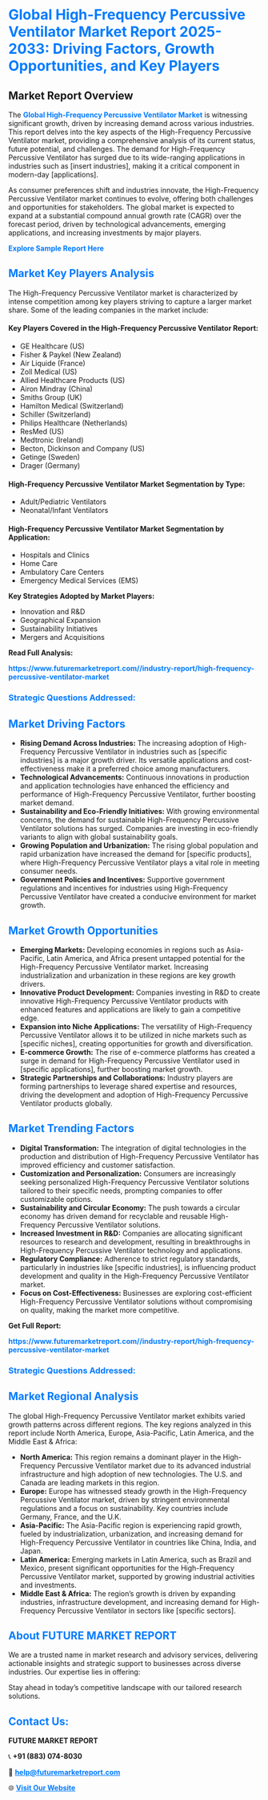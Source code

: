 <h1 style="color: #007BFF;">Global High-Frequency Percussive Ventilator Market Report 2025-2033: Driving Factors, Growth Opportunities, and Key Players</h1>

<section id="overview">
<h2>Market Report Overview</h2>
<p>The <a href="https://www.futuremarketreport.com//industry-report/high-frequency-percussive-ventilator-market" style="color: #007BFF; text-decoration: none;"><strong>Global High-Frequency Percussive Ventilator Market</strong></a> is witnessing significant growth, driven by increasing demand across various industries. This report delves into the key aspects of the High-Frequency Percussive Ventilator market, providing a comprehensive analysis of its current status, future potential, and challenges. The demand for High-Frequency Percussive Ventilator has surged due to its wide-ranging applications in industries such as [insert industries], making it a critical component in modern-day [applications].</p>
<p>As consumer preferences shift and industries innovate, the High-Frequency Percussive Ventilator market continues to evolve, offering both challenges and opportunities for stakeholders. The global market is expected to expand at a substantial compound annual growth rate (CAGR) over the forecast period, driven by technological advancements, emerging applications, and increasing investments by major players.</p>
</section>

<section id="overview">
<p><a href="https://www.futuremarketreport.com//request-sample/reportId=54753" style="color: #007BFF; text-decoration: none;"><strong>Explore Sample Report Here</strong></a></p>
</section>

<section id="key-players">
<h2 style="color: #007BFF;">Market Key Players Analysis</h2>
<p>The High-Frequency Percussive Ventilator market is characterized by intense competition among key players striving to capture a larger market share. Some of the leading companies in the market include:</p>
<h4>Key Players Covered in the High-Frequency Percussive Ventilator Report:</h4>
<ul><li>GE Healthcare (US)</li><li>Fisher &amp; Paykel (New Zealand)</li><li>Air Liquide (France)</li><li>Zoll Medical (US)</li><li>Allied Healthcare Products (US)</li><li>Airon Mindray (China)</li><li>Smiths Group (UK)</li><li>Hamilton Medical (Switzerland)</li><li>Schiller (Switzerland)</li><li>Philips Healthcare (Netherlands)</li><li>ResMed (US)</li><li>Medtronic (Ireland)</li><li>Becton, Dickinson and Company (US)</li><li>Getinge (Sweden)</li><li>Drager (Germany)</li></ul>
<h4>High-Frequency Percussive Ventilator Market Segmentation by Type:</h4>
<ul><li>Adult/Pediatric Ventilators</li><li>Neonatal/Infant Ventilators</li></ul>

<h4>High-Frequency Percussive Ventilator Market Segmentation by Application:</h4>
<ul><li>Hospitals and Clinics</li><li>Home Care</li><li>Ambulatory Care Centers</li><li>Emergency Medical Services (EMS)</li></ul>
<p><strong>Key Strategies Adopted by Market Players:</strong></p>
<ul>
<li>Innovation and R&D</li>
<li>Geographical Expansion</li>
<li>Sustainability Initiatives</li>
<li>Mergers and Acquisitions</li>
</ul>
</section>

<section>
<p><strong>Read Full Analysis: </strong></p><a href="https://www.futuremarketreport.com//industry-report/high-frequency-percussive-ventilator-market" style="color: #007BFF; text-decoration: none;"><strong>https://www.futuremarketreport.com//industry-report/high-frequency-percussive-ventilator-market</strong></a>
<h3 style="color: #007BFF;">Strategic Questions Addressed:</h3>
</section>

<section id="driving-factors">
<h2 style="color: #007BFF;">Market Driving Factors</h2>
<ul>
<li><strong>Rising Demand Across Industries:</strong> The increasing adoption of High-Frequency Percussive Ventilator in industries such as [specific industries] is a major growth driver. Its versatile applications and cost-effectiveness make it a preferred choice among manufacturers.</li>
<li><strong>Technological Advancements:</strong> Continuous innovations in production and application technologies have enhanced the efficiency and performance of High-Frequency Percussive Ventilator, further boosting market demand.</li>
<li><strong>Sustainability and Eco-Friendly Initiatives:</strong> With growing environmental concerns, the demand for sustainable High-Frequency Percussive Ventilator solutions has surged. Companies are investing in eco-friendly variants to align with global sustainability goals.</li>
<li><strong>Growing Population and Urbanization:</strong> The rising global population and rapid urbanization have increased the demand for [specific products], where High-Frequency Percussive Ventilator plays a vital role in meeting consumer needs.</li>
<li><strong>Government Policies and Incentives:</strong> Supportive government regulations and incentives for industries using High-Frequency Percussive Ventilator have created a conducive environment for market growth.</li>
</ul>
</section>

<section id="growth-opportunities">
<h2 style="color: #007BFF;">Market Growth Opportunities</h2>
<ul>
<li><strong>Emerging Markets:</strong> Developing economies in regions such as Asia-Pacific, Latin America, and Africa present untapped potential for the High-Frequency Percussive Ventilator market. Increasing industrialization and urbanization in these regions are key growth drivers.</li>
<li><strong>Innovative Product Development:</strong> Companies investing in R&D to create innovative High-Frequency Percussive Ventilator products with enhanced features and applications are likely to gain a competitive edge.</li>
<li><strong>Expansion into Niche Applications:</strong> The versatility of High-Frequency Percussive Ventilator allows it to be utilized in niche markets such as [specific niches], creating opportunities for growth and diversification.</li>
<li><strong>E-commerce Growth:</strong> The rise of e-commerce platforms has created a surge in demand for High-Frequency Percussive Ventilator used in [specific applications], further boosting market growth.</li>
<li><strong>Strategic Partnerships and Collaborations:</strong> Industry players are forming partnerships to leverage shared expertise and resources, driving the development and adoption of High-Frequency Percussive Ventilator products globally.</li>
</ul>
</section>

<section id="trending-factors">
<h2 style="color: #007BFF;">Market Trending Factors</h2>
<ul>
<li><strong>Digital Transformation:</strong> The integration of digital technologies in the production and distribution of High-Frequency Percussive Ventilator has improved efficiency and customer satisfaction.</li>
<li><strong>Customization and Personalization:</strong> Consumers are increasingly seeking personalized High-Frequency Percussive Ventilator solutions tailored to their specific needs, prompting companies to offer customizable options.</li>
<li><strong>Sustainability and Circular Economy:</strong> The push towards a circular economy has driven demand for recyclable and reusable High-Frequency Percussive Ventilator solutions.</li>
<li><strong>Increased Investment in R&D:</strong> Companies are allocating significant resources to research and development, resulting in breakthroughs in High-Frequency Percussive Ventilator technology and applications.</li>
<li><strong>Regulatory Compliance:</strong> Adherence to strict regulatory standards, particularly in industries like [specific industries], is influencing product development and quality in the High-Frequency Percussive Ventilator market.</li>
<li><strong>Focus on Cost-Effectiveness:</strong> Businesses are exploring cost-efficient High-Frequency Percussive Ventilator solutions without compromising on quality, making the market more competitive.</li>
</ul>
</section>

<section>
<p><strong>Get Full Report: </strong></p><a href="https://www.futuremarketreport.com//industry-report/high-frequency-percussive-ventilator-market" style="color: #007BFF; text-decoration: none;"><strong>https://www.futuremarketreport.com//industry-report/high-frequency-percussive-ventilator-market</strong></a>
<h3 style="color: #007BFF;">Strategic Questions Addressed:</h3>
</section>


<section id="regional-analysis">
<h2 style="color: #007BFF;">Market Regional Analysis</h2>
<p>The global High-Frequency Percussive Ventilator market exhibits varied growth patterns across different regions. The key regions analyzed in this report include North America, Europe, Asia-Pacific, Latin America, and the Middle East & Africa:</p>
<ul>
<li><strong>North America:</strong> This region remains a dominant player in the High-Frequency Percussive Ventilator market due to its advanced industrial infrastructure and high adoption of new technologies. The U.S. and Canada are leading markets in this region.</li>
<li><strong>Europe:</strong> Europe has witnessed steady growth in the High-Frequency Percussive Ventilator market, driven by stringent environmental regulations and a focus on sustainability. Key countries include Germany, France, and the U.K.</li>
<li><strong>Asia-Pacific:</strong> The Asia-Pacific region is experiencing rapid growth, fueled by industrialization, urbanization, and increasing demand for High-Frequency Percussive Ventilator in countries like China, India, and Japan.</li>
<li><strong>Latin America:</strong> Emerging markets in Latin America, such as Brazil and Mexico, present significant opportunities for the High-Frequency Percussive Ventilator market, supported by growing industrial activities and investments.</li>
<li><strong>Middle East & Africa:</strong> The region’s growth is driven by expanding industries, infrastructure development, and increasing demand for High-Frequency Percussive Ventilator in sectors like [specific sectors].</li>
</ul>
</section>

<footer>
<h2 style="color: #007BFF;">About FUTURE MARKET REPORT</h2>
<p>We are a trusted name in market research and advisory services, delivering actionable insights and strategic support to businesses across diverse industries. Our expertise lies in offering:</p>

<p>Stay ahead in today’s competitive landscape with our tailored research solutions.</p>

<h2 style="color: #007BFF;">Contact Us:</h2>
<p><strong>FUTURE MARKET REPORT</strong></p>
<p>📞 <strong>+91 (883) 074-8030</strong></p>
<p>📧 <strong><a href="mailto:help@futuremarketreport.com" style="color: #007BFF;">help@futuremarketreport.com</a></strong></p>
<p>🌐 <strong><a href="https://www.futuremarketreport.com/" style="color: #007BFF;">Visit Our Website</a></strong></p>
</footer>